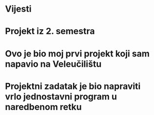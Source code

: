 # Vijesti
# Projekt iz 2. semestra
# Ovo je bio moj prvi projekt koji sam napavio na Veleučilištu
# Projektni zadatak je bio napraviti vrlo jednostavni program u naredbenom retku
